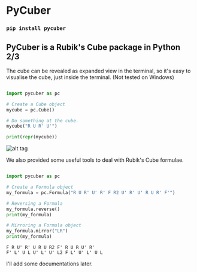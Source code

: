 PyCuber
====================

### `pip install pycuber`

PyCuber is a Rubik's Cube package in Python 2/3
--------------------

The cube can be revealed as expanded view in the terminal, 
so it's easy to visualise the cube, just inside the terminal.
(Not tested on Windows)

``` python

import pycuber as pc

# Create a Cube object
mycube = pc.Cube()

# Do something at the cube.
mycube("R U R' U'")

print(repr(mycube))

```
![alt tag](http://i.imgur.com/OI4kbn7.png)

We also provided some useful tools to deal with Rubik's Cube formulae.

``` python

import pycuber as pc

# Create a Formula object
my_formula = pc.Formula("R U R' U' R' F R2 U' R' U' R U R' F'")

# Reversing a Formula
my_formula.reverse()
print(my_formula)

# Mirroring a Formula object
my_formula.mirror("LR")
print(my_formula)

```
```
F R U' R' U R U R2 F' R U R U' R'
F' L' U L U' L' U' L2 F L' U' L' U L
```

I'll add some documentations later.

